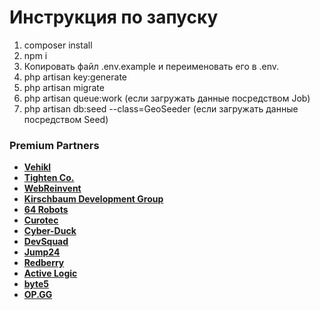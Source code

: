 # Инструкция по запуску

1. composer install
2. npm i
3. Копировать файл .env.example и переименовать его в .env.
4. php artisan key:generate
5. php artisan migrate
6. php artisan queue:work (если загружать данные посредством Job)
7. php artisan db:seed --class=GeoSeeder (если загружать данные посредством Seed)



### Premium Partners

- **[Vehikl](https://vehikl.com/)**
- **[Tighten Co.](https://tighten.co)**
- **[WebReinvent](https://webreinvent.com/)**
- **[Kirschbaum Development Group](https://kirschbaumdevelopment.com)**
- **[64 Robots](https://64robots.com)**
- **[Curotec](https://www.curotec.com/services/technologies/laravel/)**
- **[Cyber-Duck](https://cyber-duck.co.uk)**
- **[DevSquad](https://devsquad.com/hire-laravel-developers)**
- **[Jump24](https://jump24.co.uk)**
- **[Redberry](https://redberry.international/laravel/)**
- **[Active Logic](https://activelogic.com)**
- **[byte5](https://byte5.de)**
- **[OP.GG](https://op.gg)**
